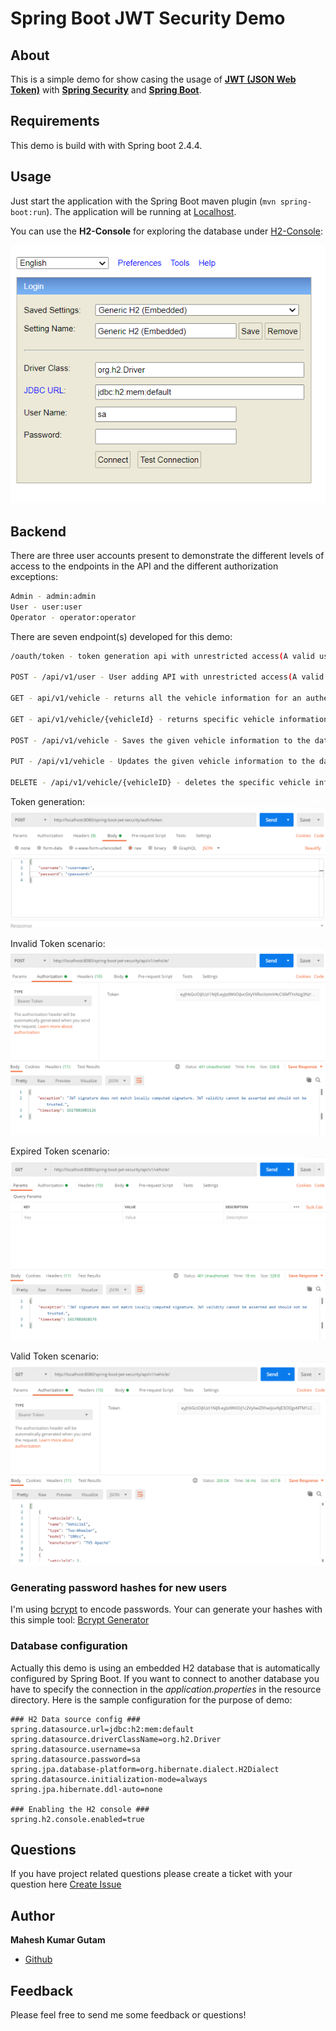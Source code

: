 # Spring Boot JWT Security Demo

## About
This is a simple demo for show casing the usage of **[JWT (JSON Web Token)](https://jwt.io)** with **[Spring Security](https://spring.io/projects/spring-security)** and
**[Spring Boot](https://spring.io/projects/spring-boot)**.

## Requirements
This demo is build with with Spring boot 2.4.4.

## Usage
Just start the application with the Spring Boot maven plugin (`mvn spring-boot:run`). The application will be 
running at [Localhost](http://localhost:8080/spring-boot-jwt-security).

You can use the **H2-Console** for exploring the database under [H2-Console](http://localhost:8080/spring-boot-jwt-security/h2-console):

![H2-console](img/h2-console.PNG?raw=true "H2-console")

## Backend
There are three user accounts present to demonstrate the different levels of access to the endpoints in
the API and the different authorization exceptions:

```bash
Admin - admin:admin
User - user:user
Operator - operator:operator
```

There are seven endpoint(s) developed for this demo:

```bash
/oauth/token - token generation api with unrestricted access(A valid username and password should be passed in the request body for attaining JWT token with specific Authority)

POST - /api/v1/user - User adding API with unrestricted access(A valid username, password and Role should be passed in the request body)

GET - api/v1/vehicle - returns all the vehicle information for an authenticated user (a valid JWT token must be present in the request header). Any user can with authority ('ROLE_USER', 'ROLE_ADMIN', 'ROLE_OPERATOR') can access this API

GET - api/v1/vehicle/{vehicleId} - returns specific vehicle information with id for an authenticated user (a valid JWT token must be present in the request header). Any user can with authority ('ROLE_USER', 'ROLE_ADMIN', 'ROLE_OPERATOR') can access this API

POST - /api/v1/vehicle - Saves the given vehicle information to the database for an authenticated user (a valid JWT token must be present in the request header). Only Users with with 'ROLE_USER' and 'ROLE_ADMIN' authorities can perform this action.

PUT - /api/v1/vehicle - Updates the given vehicle information to the database for an authenticated user (a valid JWT token must be present in the request header). Only Users with 'ROLE_USER' and 'ROLE_ADMIN' authorities can perform this action.

DELETE - /api/v1/vehicle/{vehicleID} - deletes the specific vehicle information with id from the database for an authenticated user (a valid JWT token must be present in the request header). Only Users with 'ROLE_ADMIN' authority can perform this action.

```
Token generation:
![Token-generation](img/token-generation.PNG?raw=true "Token Generation")

Invalid Token scenario:
![Invalid Token](img/invalid-token.PNG?raw=true "Invalid Token")

Expired Token scenario:
![Expired Token](img/expired-token.PNG?raw=true "Expired Token")

Valid Token scenario:
![Valid Token](img/data-with-valid-token.PNG?raw=true "Valid Token")

### Generating password hashes for new users

I'm using [bcrypt](https://en.wikipedia.org/wiki/Bcrypt) to encode passwords. Your can generate your hashes with this simple 
tool: [Bcrypt Generator](https://www.bcrypt-generator.com)

### Database configuration

Actually this demo is using an embedded H2 database that is automatically configured by Spring Boot. If you want to connect 
to another database you have to specify the connection in the *application.properties* in the resource directory. Here is the sample configuration for the purpose of demo:

```
### H2 Data source config ###
spring.datasource.url=jdbc:h2:mem:default
spring.datasource.driverClassName=org.h2.Driver
spring.datasource.username=sa
spring.datasource.password=sa
spring.jpa.database-platform=org.hibernate.dialect.H2Dialect
spring.datasource.initialization-mode=always
spring.jpa.hibernate.ddl-auto=none

### Enabling the H2 console ### 
spring.h2.console.enabled=true

```

## Questions
If you have project related questions please create a ticket with your question here [Create Issue](https://github.com/MaheshIare/spring-boot-jwt-security/issues)


## Author

**Mahesh Kumar Gutam**

* [Github](https://github.com/MaheshIare)

## Feedback
Please feel free to send me some feedback or questions!
